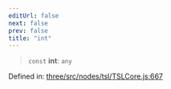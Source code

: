 ```yaml
---
editUrl: false
next: false
prev: false
title: "int"
---
```


> `const` **int**: `any`

Defined in: [three/src/nodes/tsl/TSLCore.js:667](https://github.com/DefinitelyMaybe/three-i18n/blob/fa57b79433d1c349ffb23a78727299c8d4190136/three/src/nodes/tsl/TSLCore.js#L667)
